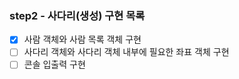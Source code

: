 ### step2 - 사다리(생성) 구현 목록

- [x] 사람 객체와 사람 목록 객체 구현
- [ ] 사다리 객체와 사다리 객체 내부에 필요한 좌표 객체 구현
- [ ] 콘솔 입출력 구현